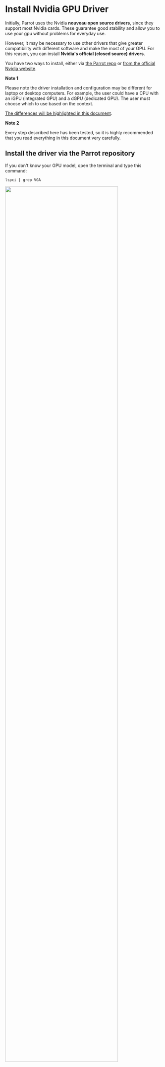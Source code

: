 # Install Nvidia GPU Driver #

Initially, Parrot uses the Nvidia **nouveau open source drivers**, since they support most Nvidia cards. These guarantee good stability and allow you to use your gpu without problems for everyday use. 

However, it may be necessary to use other drivers that give greater compatibility with different software and make the most of your GPU. For this reason, you can install **Nvidia's official (closed source) drivers**.

You have two ways to install, either via [the Parrot repo](./nvidia-drivers.html#install-the-driver-via-the-parrot-repository) or [from the official Nvidia website](./nvidia-drivers.html#install-the-driver-from-the-official-nvidia-website).


<div class="panel panel-info">
  <div class="panel-heading">
    <i class="fa fa-info-circle badge" aria-hidden="true"></i>

**Note 1**

  </div>
  <div class="panel-body">
  Please note the driver installation and configuration may be different for laptop or desktop computers. For example, the user could have a CPU with an iGPU (integrated GPU) and a dGPU (dedicated GPU). The user must choose which to use based on the context. 

  [The differences will be highlighted in this document](./nvidia-drivers.html#nvidia-driver-on-a-computer-with-igpu-and-dgpu).
  </div>
</div>


<div class="panel panel-info">
  <div class="panel-heading">
    <i class="fa fa-info-circle badge" aria-hidden="true"></i>

**Note 2**

  </div>
  <div class="panel-body">
  Every step described here has been tested, so it is highly recommended that you read everything in this document very carefully.
  </div>
</div>

## Install the driver via the Parrot repository ##

If you don't know your GPU model, open the terminal and type this command:

    lspci | grep VGA

<img src="./images/nvidia-drivers/1.png" width="85%"/>

It will show your GPU model and its architecture. For further information use:

    inxi -F

This will show your computer information, including the GPU model and also the type of driver used.

Once you have ascertained that you are using the nouveau driver and you want to use the proprietary driver instead, for reasons of driver conflict, you must first disable the nouveau driver.

    sudo nano /etc/modprobe.d/blacklist-nouveau.conf

Add the following lines and save the file.
    
    blacklist nouveau
    options nouveau modeset=0
    alias nouveau off 

Once the file has been saved, proceed with the installation of the Nvidia driver using the following command:

    sudo apt update && sudo apt install nvidia-driver

This completes the installation, but we recommend that you check that everything went well. To do this, you can use the official utility from Nvidia called [nvidia-smi](https://developer.nvidia.com/nvidia-system-management-interface).

Install it by running:

    sudo apt install nvidia-smi

Start it with the following command:

    nvidia-smi

<img src="./images/nvidia-drivers/2.png" width="85%"/>

In addition, the settings manager will be automatically installed together with the drivers. From here you can change parameters such as the resolution and refresh rate of your monitor.

<img src="./images/nvidia-drivers/3.png" width="85%"/>

### Nvidia Driver on a computer with iGPU and dGPU ### 


Most modern computers come with an integrated video card in the CPU (iGPU, like an Intel Graphic Card or AMD in most cases) and a dedicated video card (dGPU, Nvidia).

In this guide we'll deal with the drivers for both video cards and show how to switch between them.

#### Step 1 - Install NVIDIA Drivers and CUDA Toolkit ####

Open the terminal and type:

    sudo apt update 

\

    sudo apt install bumblebee-nvidia primus-nvidia primus-vk-nvidia nvidia-smi nvidia-cuda-dev nvidia-cuda-toolkit

<img src="./images/nvidia-drivers/7.png" width="85%"/>

Wait for the installation to proceed. When a warning notifying **nouveau** driver conflicting with **nvidia** driver appears, click **ok**:

<img src="./images/nvidia-drivers/8.png" width="85%"/>

#### Step 2 - Blacklist Nouveau ####

<div class="panel panel-info">
  <div class="panel-heading">
    <i class="fa fa-info-circle badge" aria-hidden="true"></i>

**Note**

  </div>
  <div class="panel-body">
  if you have already followed <a href="./nvidia-drivers.html#install-the-driver-via-the-parrot-repository">the nvidia installation via the Parrot repo</a> you can go to <a href="./nvidia-drivers.html#step-3---configure-bumblebee">step 3</a>.
  </div>
</div>

After the installation has finished, it's time to blacklist the **nouveau** driver in order to make the nvidia driver work.

In the terminal, type:

    sudo nano /etc/modprobe.d/blacklist-nouveau.conf

And add:

    blacklist nouveau
    options nouveau modeset=0
    alias nouveau off

<img src="./images/nvidia-drivers/9.png" width="85%"/>

Save the file and reboot.
 
#### Step 3 - Configure Bumblebee ####

Now it's time to tell **bumblebee** which driver should be used.

In the terminal open `bumblebee.conf`:

    sudo nano /etc/bumblebee/bumblebee.conf

Look for the string `Driver=` and add `nvidia`, then look for the string `KernelDriver=` and add `nvidia-current`.

<img src="./images/nvidia-drivers/10.png" width="85%"/>

\

<img src="./images/nvidia-drivers/11.png" width="85%"/>

Save the file and reboot.

#### Step 4 - Testing the Drivers ####

Open a terminal and type:

    watch nvidia-smi

In a new terminal enter the following command:

    optirun hashcat -b -d 1

The result should be similar to this:

<img src="./images/nvidia-drivers/12.png"/>

In `nvidia-smi` interface, `hashcat` should appear running using your Nvidia video card.

<div class="panel panel-info">
  <div class="panel-heading">
    <i class="fa fa-info-circle badge" aria-hidden="true"></i>

**Note**

  </div>
  <div class="panel-body">
  Launching application with <strong>primusrun</strong> will use PRIMUS Technology, while using <strong>optirun</strong> will use VirtualGL.
  </div>
</div>

## Install the driver from the official Nvidia website ##

As mentioned at the beginning of this document, drivers can also be installed from Nvidia website.

You can download the latest driver directly from [here](https://www.nvidia.com/en-us/drivers/unix/), where there are also older drivers for old GPUs.

<img src="./images/nvidia-drivers/4.png" width="85%"/>

**OR**

Select the model of your GPU, the operating system (Linux 64 bit) and the branch [here](https://www.nvidia.com/Download/index.aspx?lang=en-us).

From the Nvidia website: 

"*Production Branch*: Production Branch drivers provide ISV certification and optimal stability and performance for Unix customers. This driver is most commonly deployed at enterprises, providing support for the sustained bug fix and security updates commonly required.

*New Feature Branch*: New Feature Branch drivers provide early adopters and bleeding edge developers access to the latest driver features before they are integrated into the Production Branches."

<img src="./images/nvidia-drivers/5.png" width="85%"/>

Click on **download**, and a file with this name will be downloaded: \
`NVIDIA-Linux-x86_64-<driver version>.run` (about 260 mb)

To avoid conflicts with the X graphics server, we will have to use Parrot without a graphical interface (we will have to drop to [Runlevel 3](https://en.wikipedia.org/wiki/Runlevel)). 

We can do this simply via systemd, with the systemctl command:

    sudo systemctl set-default multi-user.target

<div class="panel panel-info">
  <div class="panel-heading">
    <i class="fa fa-info-circle badge" aria-hidden="true"></i>

**Note**

  </div>
  <div class="panel-body">
  If by any chance you want to go back and reuse Parrot with MATE, use the following commands:
        
    sudo systemctl set-default graphical.target 

\

    reboot

  </div>
</div>

To avoid conflicts with the installation of the new driver, remember to blacklist the nouveau driver:

    sudo nano /etc/modprobe.d/blacklist-nouveau.conf

Add these lines then save the file:

    nouveau blacklist
    options nouveau modeset=0
    alias nouveau off

Run the following command to regenerate the initramfs image.

    sudo update-initramfs -u

The last step is to disable nouveau drivers by rebooting the machine:

    reboot

Now navigate to the folder where you downloaded the **.run** file and give it execute permissions:

    sudo chmod +x NVIDIA-Linux-x86_64-<driver version>.run


<div class="panel panel-info">
  <div class="panel-heading">
    <i class="fa fa-info-circle badge" aria-hidden="true"></i>

**Note**

  </div>
  <div class="panel-body">

  If you don't remember what chmod does, it is recommended that you read the [File and Directory permissions](./file-and-directory-permissions.html) document.
  </div>
</div>

After that you can start the **.run** file:

    sudo ./NVIDIA-Linux-x86_64-<driver version>.run

The installation wizard process will start and the drivers will be installed along with all utilities (including Nvidia Driver X Settings).

Return to MATE via the command:

    sudo systemctl set-default graphical.target 

You will go from Runlevel 3 to Runlevel 5, and finally you will be able to use the nvidia driver. 

To verify that everything went well, start nvidia-smi (already installed through *.run* file):

    nvidia-smi

<img src="./images/nvidia-drivers/6.png" width="85%"/>

Notice that in this case the latest Nvidia (470.57.02) driver was installed.
